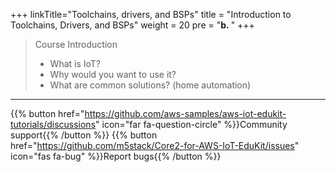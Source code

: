 +++
linkTitle="Toolchains, drivers, and BSPs"
title = "Introduction to Toolchains, Drivers, and BSPs"
weight = 20
pre = "<b>b. </b>"
+++

> Course Introduction
>    * What is IoT?
>    * Why would you want to use it? 
>    * What are common solutions? (home automation) 



---
{{% button href="https://github.com/aws-samples/aws-iot-edukit-tutorials/discussions" icon="far fa-question-circle" %}}Community support{{% /button %}} {{% button href="https://github.com/m5stack/Core2-for-AWS-IoT-EduKit/issues" icon="fas fa-bug" %}}Report bugs{{% /button %}}